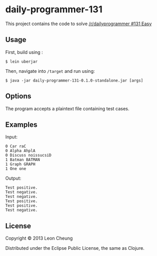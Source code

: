 # daily-programmer-131

This project contains the code to solve [/r/dailyprogrammer #131 Easy](http://www.reddit.com/r/dailyprogrammer/comments/1heozl/070113_challenge_131_easy_who_tests_the_tests/)

## Usage

First, build using :

    $ lein uberjar
    
Then, navigate into `/target` and run using:
    
    $ java -jar daily-programmer-131-0.1.0-standalone.jar [args]

## Options

The program accepts a plaintext file containing test cases.

## Examples

Input:
```
0 Car raC
0 Alpha AhplA
0 Discuss noissucsiD
1 Batman BATMAN
1 Graph GRAPH
1 One one
```

Output:
```
Test positive.
Test negative.
Test negative.
Test positive.
Test positive.
Test negative.
```

## License

Copyright © 2013 Leon Cheung

Distributed under the Eclipse Public License, the same as Clojure.
